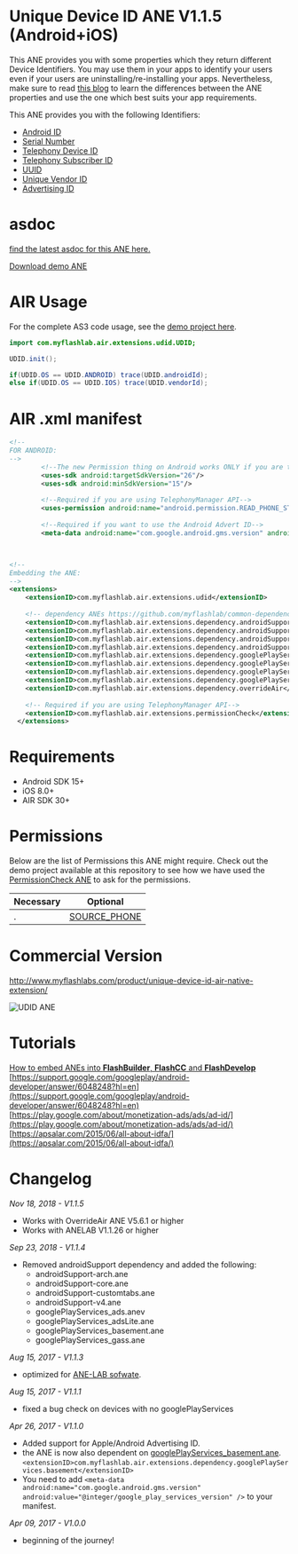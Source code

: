 # Unique Device ID ANE V1.1.5 (Android+iOS)
This ANE provides you with some properties which they return different Device Identifiers. You may use them in your apps to identify your users even if your users are uninstalling/re-installing your apps. Nevertheless, make sure to read [this blog](http://www.myflashlabs.com/get-adobe-air-unique-device-id/) to learn the differences between the ANE properties and use the one which best suits your app requirements.

This ANE provides you with the following Identifiers:  
* [Android ID](http://myflashlab.github.io/asdoc/com/myflashlab/air/extensions/udid/UDID.html#androidId)
* [Serial Number](http://myflashlab.github.io/asdoc/com/myflashlab/air/extensions/udid/UDID.html#serialNumber)
* [Telephony Device ID](http://myflashlab.github.io/asdoc/com/myflashlab/air/extensions/udid/UDID.html#telephonyManagerDeviceId)
* [Telephony Subscriber ID](http://myflashlab.github.io/asdoc/com/myflashlab/air/extensions/udid/UDID.html#telephonyManagerSubscriberId)
* [UUID](http://myflashlab.github.io/asdoc/com/myflashlab/air/extensions/udid/UDID.html#UUID)
* [Unique Vendor ID](http://myflashlab.github.io/asdoc/com/myflashlab/air/extensions/udid/UDID.html#vendorId)
* [Advertising ID](http://myflashlab.github.io/asdoc/com/myflashlab/air/extensions/udid/UDID.html#retriveAdId())

# asdoc
[find the latest asdoc for this ANE here.](http://myflashlab.github.io/asdoc/com/myflashlab/air/extensions/udid/UDID.html)

[Download demo ANE](https://github.com/myflashlab/UDID-ANE/tree/master/AIR/lib)

# AIR Usage
For the complete AS3 code usage, see the [demo project here](https://github.com/myflashlab/UDID-ANE/blob/master/AIR/src/Main.as).

```actionscript
import com.myflashlab.air.extensions.udid.UDID;

UDID.init();

if(UDID.OS == UDID.ANDROID) trace(UDID.androidId);
else if(UDID.OS == UDID.IOS) trace(UDID.vendorId);
```

# AIR .xml manifest
```xml
<!--
FOR ANDROID:
-->
		<!--The new Permission thing on Android works ONLY if you are targetting Android SDK 23 or higher-->
		<uses-sdk android:targetSdkVersion="26"/>
		<uses-sdk android:minSdkVersion="15"/>
		
		<!--Required if you are using TelephonyManager API-->
		<uses-permission android:name="android.permission.READ_PHONE_STATE" />
		
		<!--Required if you want to use the Android Advert ID-->
		<meta-data android:name="com.google.android.gms.version" android:value="@integer/google_play_services_version" />



<!--
Embedding the ANE:
-->
<extensions>
	<extensionID>com.myflashlab.air.extensions.udid</extensionID>
	
	<!-- dependency ANEs https://github.com/myflashlab/common-dependencies-ANE -->
	<extensionID>com.myflashlab.air.extensions.dependency.androidSupport.arch</extensionID>
	<extensionID>com.myflashlab.air.extensions.dependency.androidSupport.core</extensionID>
	<extensionID>com.myflashlab.air.extensions.dependency.androidSupport.v4</extensionID>
    <extensionID>com.myflashlab.air.extensions.dependency.androidSupport.customtabs</extensionID>
    <extensionID>com.myflashlab.air.extensions.dependency.googlePlayServices.basement</extensionID>
    <extensionID>com.myflashlab.air.extensions.dependency.googlePlayServices.ads</extensionID>
    <extensionID>com.myflashlab.air.extensions.dependency.googlePlayServices.ads.lite</extensionID>
    <extensionID>com.myflashlab.air.extensions.dependency.googlePlayServices.gass</extensionID>
    <extensionID>com.myflashlab.air.extensions.dependency.overrideAir</extensionID>
	
	<!-- Required if you are using TelephonyManager API-->
	<extensionID>com.myflashlab.air.extensions.permissionCheck</extensionID>
  </extensions>
```

# Requirements
* Android SDK 15+
* iOS 8.0+
* AIR SDK 30+

# Permissions
Below are the list of Permissions this ANE might require. Check out the demo project available at this repository to see how we have used the [PermissionCheck ANE](http://www.myflashlabs.com/product/native-access-permission-check-settings-menu-air-native-extension/) to ask for the permissions.

Necessary | Optional
--------------------------- | ---------------------------
. | [SOURCE_PHONE](https://myflashlab.github.io/asdoc/com/myflashlab/air/extensions/nativePermissions/PermissionCheck.html#SOURCE_PHONE)

# Commercial Version
http://www.myflashlabs.com/product/unique-device-id-air-native-extension/

![UDID ANE](https://www.myflashlabs.com/wp-content/uploads/2017/04/product_adobe-air-ane-extension-udid-595x738.jpg)

# Tutorials
[How to embed ANEs into **FlashBuilder**, **FlashCC** and **FlashDevelop**](https://www.youtube.com/watch?v=Oubsb_3F3ec&list=PL_mmSjScdnxnSDTMYb1iDX4LemhIJrt1O) 
[https://support.google.com/googleplay/android-developer/answer/6048248?hl=en](https://support.google.com/googleplay/android-developer/answer/6048248?hl=en)   
[https://play.google.com/about/monetization-ads/ads/ad-id/](https://play.google.com/about/monetization-ads/ads/ad-id/)   
[https://apsalar.com/2015/06/all-about-idfa/](https://apsalar.com/2015/06/all-about-idfa/)   

# Changelog
*Nov 18, 2018 - V1.1.5*
* Works with OverrideAir ANE V5.6.1 or higher
* Works with ANELAB V1.1.26 or higher

*Sep 23, 2018 - V1.1.4*
* Removed androidSupport dependency and added the following:
    * androidSupport-arch.ane
    * androidSupport-core.ane
    * androidSupport-customtabs.ane
    * androidSupport-v4.ane
    * googlePlayServices_ads.anev
    * googlePlayServices_adsLite.ane
    * googlePlayServices_basement.ane
    * googlePlayServices_gass.ane

*Aug 15, 2017 - V1.1.3*
* optimized for [ANE-LAB sofwate](https://github.com/myflashlab/ANE-LAB).

*Aug 15, 2017 - V1.1.1*
* fixed a bug check on devices with no googlePlayServices

*Apr 26, 2017 - V1.1.0*
* Added support for Apple/Android Advertising ID.
* the ANE is now also dependent on [googlePlayServices_basement.ane](https://github.com/myflashlab/common-dependencies-ANE). ```<extensionID>com.myflashlab.air.extensions.dependency.googlePlayServices.basement</extensionID>```
* You need to add ```<meta-data android:name="com.google.android.gms.version" android:value="@integer/google_play_services_version" />``` to your manifest.

*Apr 09, 2017 - V1.0.0*
* beginning of the journey!